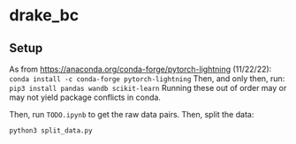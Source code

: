 # drake_bc

## Setup

As from https://anaconda.org/conda-forge/pytorch-lightning (11/22/22):
`
conda install -c conda-forge pytorch-lightning
`
Then, and only then, run:
`
pip3 install pandas wandb scikit-learn
`
Running these out of order may or may not yield package conflicts in conda.

Then, run `TODO.ipynb` to get the raw data pairs. Then, split the data:

`
python3 split_data.py
`


